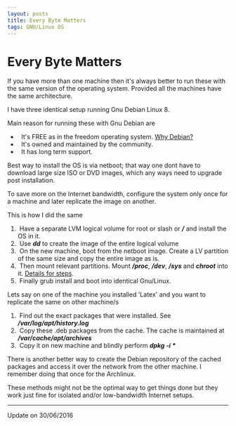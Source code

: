 ```yaml
---
layout: posts
title: Every Byte Matters
tags: GNU/Linux OS
---
```


# Every Byte Matters

If you have more than one machine then it's always better to run these with the
same version of the operating system. Provided all the machines have the same
architecture.

I have three identical setup running Gnu Debian Linux 8.

Main reason for running these with Gnu Debian are

*   It's FREE as in the freedom operating system. [Why Debian?](http://www.inventati.org/swaraj/why_debian.html)
*   It's owned and maintained by the community.
*   It has long term support.

Best way to install the OS is via netboot; that way one dont have to download
large size ISO or DVD images, which any ways need to upgrade post installation.

To save more on the Internet bandwidth, configure the system only once for a
machine and later replicate the image on another.

This is how I did the same

1.  Have a separate LVM logical volume for root or slash or **_/_** and install
   the OS in it.
2.  Use _**dd**_ to create the image of the entire logical volume
3.  On the new machine, boot from the netboot image. Create a LV partition of
   the same size and copy the entire image as is.
4.  Then mount relevant partitions. Mount _**/proc**_, _**/dev**_, _**/sys**_
   and _**chroot**_ into it. [Details for
   steps](http://zeldor.biz/2010/12/install-grub-from-chroot/).
5.  Finally grub install and boot into identical Gnu/Linux.

Lets say on one of the machine you installed 'Latex' and you want to replicate
the same on other machine/s

1.  Find out the exact packages that were installed. See
   _**/var/log/apt/history.log**_
2.  Copy these .deb packages from the cache. The cache is maintained at
   _**/var/cache/apt/archives**_
3.  Copy it on new machine and blindly perform _**dpkg -i \***_

There is another better way to create the Debian repository of the cached 
packages and access it over the network from the other machine. I remember doing
that once for the Archlinux.

These methods might not be the optimal way to get things done but they work just
fine for isolated and/or low-bandwidth Internet setups.

---

Update on 30/06/2016
